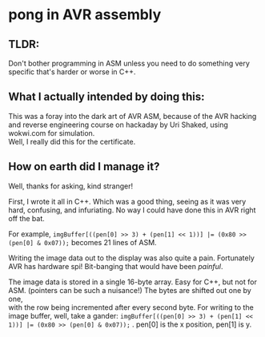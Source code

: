 # pong in AVR assembly



## TLDR: 

Don't bother programming in ASM unless you need to do something very specific that's harder or worse in C++.  



## What I actually intended by doing this:  

This was a foray into the dark art of AVR ASM, because of the AVR hacking and reverse engineering course on hackaday by Uri Shaked, using wokwi.com for simulation.  
Well, I really did this for the certificate.  



## How on earth did I manage it?  

Well, thanks for asking, kind stranger!  

First, I wrote it all in C++. Which was a good thing, seeing as it was very hard, confusing, and infuriating. No way I could have done this in AVR right off the bat.  

For example, `imgBuffer[((pen[0] >> 3) + (pen[1] << 1))] |= (0x80 >> (pen[0] & 0x07));` becomes 21 lines of ASM.  

Writing the image data out to the display was also quite a pain. Fortunately AVR has hardware spi! Bit-banging that would have been *painful*.  

The image data is stored in a single 16-byte array. Easy for C++, but not for ASM. (pointers can be such a nuisance!) The bytes are shifted out one by one,  
with the row being incremented after every second byte. For writing to the image buffer, well, take a gander: `imgBuffer[((pen[0] >> 3) + (pen[1] << 1))] |= (0x80 >> (pen[0] & 0x07));` . pen[0] is the x position, pen[1] is y.  

